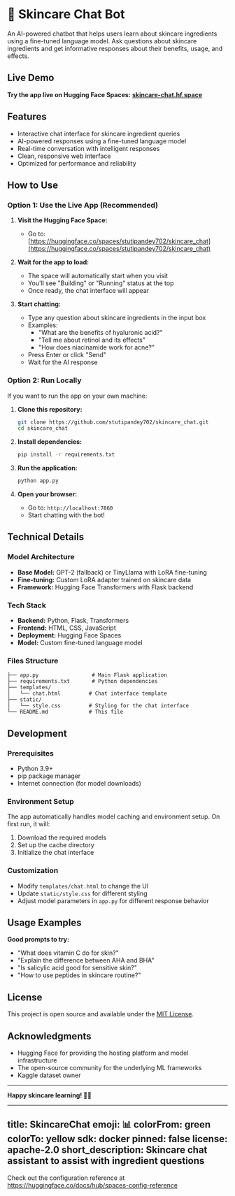 # 🧴 Skincare Chat Bot

An AI-powered chatbot that helps users learn about skincare ingredients using a fine-tuned language model. Ask questions about skincare ingredients and get informative responses about their benefits, usage, and effects.

## Live Demo

**Try the app live on Hugging Face Spaces:**
**[skincare-chat.hf.space](https://huggingface.co/spaces/stutipandey702/skincare_chat)**

## Features

- Interactive chat interface for skincare ingredient queries
- AI-powered responses using a fine-tuned language model
- Real-time conversation with intelligent responses
- Clean, responsive web interface
- Optimized for performance and reliability

## How to Use

### Option 1: Use the Live App (Recommended)

1. **Visit the Hugging Face Space:**
   - Go to: [https://huggingface.co/spaces/stutipandey702/skincare_chat](https://huggingface.co/spaces/stutipandey702/skincare_chat)
   
2. **Wait for the app to load:**
   - The space will automatically start when you visit
   - You'll see "Building" or "Running" status at the top
   - Once ready, the chat interface will appear

3. **Start chatting:**
   - Type any question about skincare ingredients in the input box
   - Examples:
     - "What are the benefits of hyaluronic acid?"
     - "Tell me about retinol and its effects"
     - "How does niacinamide work for acne?"
   - Press Enter or click "Send"
   - Wait for the AI response

### Option 2: Run Locally

If you want to run the app on your own machine:

1. **Clone this repository:**
   ```bash
   git clone https://github.com/stutipandey702/skincare_chat.git
   cd skincare_chat
   ```

2. **Install dependencies:**
   ```bash
   pip install -r requirements.txt
   ```

3. **Run the application:**
   ```bash
   python app.py
   ```

4. **Open your browser:**
   - Go to: `http://localhost:7860`
   - Start chatting with the bot!

## Technical Details

### Model Architecture
- **Base Model:** GPT-2 (fallback) or TinyLlama with LoRA fine-tuning
- **Fine-tuning:** Custom LoRA adapter trained on skincare data
- **Framework:** Hugging Face Transformers with Flask backend

### Tech Stack
- **Backend:** Python, Flask, Transformers
- **Frontend:** HTML, CSS, JavaScript
- **Deployment:** Hugging Face Spaces
- **Model:** Custom fine-tuned language model

### Files Structure
```
├── app.py                 # Main Flask application
├── requirements.txt       # Python dependencies
├── templates/
│   └── chat.html         # Chat interface template
├── static/
│   └── style.css         # Styling for the chat interface
└── README.md             # This file
```

## Development

### Prerequisites
- Python 3.9+
- pip package manager
- Internet connection (for model downloads)

### Environment Setup
The app automatically handles model caching and environment setup. On first run, it will:
1. Download the required models
2. Set up the cache directory
3. Initialize the chat interface

### Customization
- Modify `templates/chat.html` to change the UI
- Update `static/style.css` for different styling
- Adjust model parameters in `app.py` for different response behavior

## Usage Examples

**Good prompts to try:**
- "What does vitamin C do for skin?"
- "Explain the difference between AHA and BHA"
- "Is salicylic acid good for sensitive skin?"
- "How to use peptides in skincare routine?"

## License

This project is open source and available under the [MIT License](LICENSE).

## Acknowledgments

- Hugging Face for providing the hosting platform and model infrastructure
- The open-source community for the underlying ML frameworks
- Kaggle dataset owner

---

**Happy skincare learning! 🧴✨**


---
title: SkincareChat
emoji: 📊
colorFrom: green
colorTo: yellow
sdk: docker
pinned: false
license: apache-2.0
short_description: Skincare chat assistant to assist with ingredient questions
---

Check out the configuration reference at https://huggingface.co/docs/hub/spaces-config-reference
